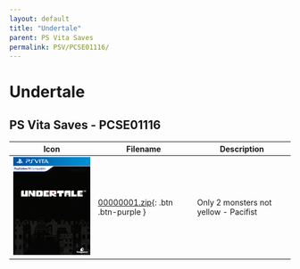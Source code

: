 ```yaml
---
layout: default
title: "Undertale"
parent: PS Vita Saves
permalink: PSV/PCSE01116/
---
```

# Undertale

## PS Vita Saves - PCSE01116

| Icon | Filename | Description |
|------|----------|-------------|
| ![Undertale](icon0.png) | [00000001.zip](00000001.zip){: .btn .btn-purple } | Only 2 monsters not yellow - Pacifist  |
